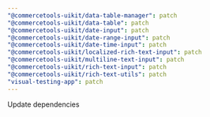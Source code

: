 ```yaml
---
"@commercetools-uikit/data-table-manager": patch
"@commercetools-uikit/data-table": patch
"@commercetools-uikit/date-input": patch
"@commercetools-uikit/date-range-input": patch
"@commercetools-uikit/date-time-input": patch
"@commercetools-uikit/localized-rich-text-input": patch
"@commercetools-uikit/multiline-text-input": patch
"@commercetools-uikit/rich-text-input": patch
"@commercetools-uikit/rich-text-utils": patch
"visual-testing-app": patch
---
```


Update dependencies
